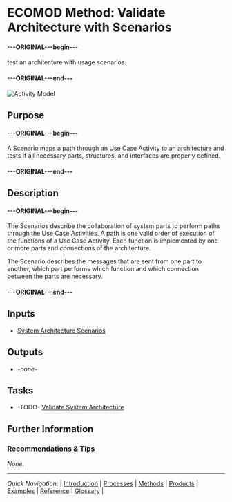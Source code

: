 # ECOMOD Method: Validate Architecture with Scenarios

#### ---ORIGINAL---begin---
test an architecture with usage scenarios.
#### ---ORIGINAL---end---

![Activity Model](images/en-ecomod-method-architecture-validation.png)


## Purpose

#### ---ORIGINAL---begin---
A Scenario maps a path through an Use Case Activity to an architecture and tests if all necessary parts, structures, and interfaces are properly defined.
#### ---ORIGINAL---end---


## Description

#### ---ORIGINAL---begin---
The Scenarios describe the collaboration of system parts to perform paths through the Use Case Activities. A path is one valid order of execution of the functions of a Use Case Activity. Each function is implemented by one or more parts and connections of the architecture.

The Scenario describes the messages that are sent from one part to another, which part performs which function and which connection between the parts are necessary.
#### ---ORIGINAL---end---


## Inputs

+ [System Architecture Scenarios](product_system-scenarios.md)


## Outputs

+ _-none-_


## Tasks

+ -TODO- [Validate System Architecture](task_system-architecture-validation.md)


## Further Information

### Recommendations & Tips

_None._

---
_Quick Navigation:_ | [Introduction](index.md) | [Processes](processes.md) | [Methods](methods.md) | [Products](products.md) | [Examples](examples.md) | [Reference](quick-reference.md) | [Glossary](glossary.md) |
